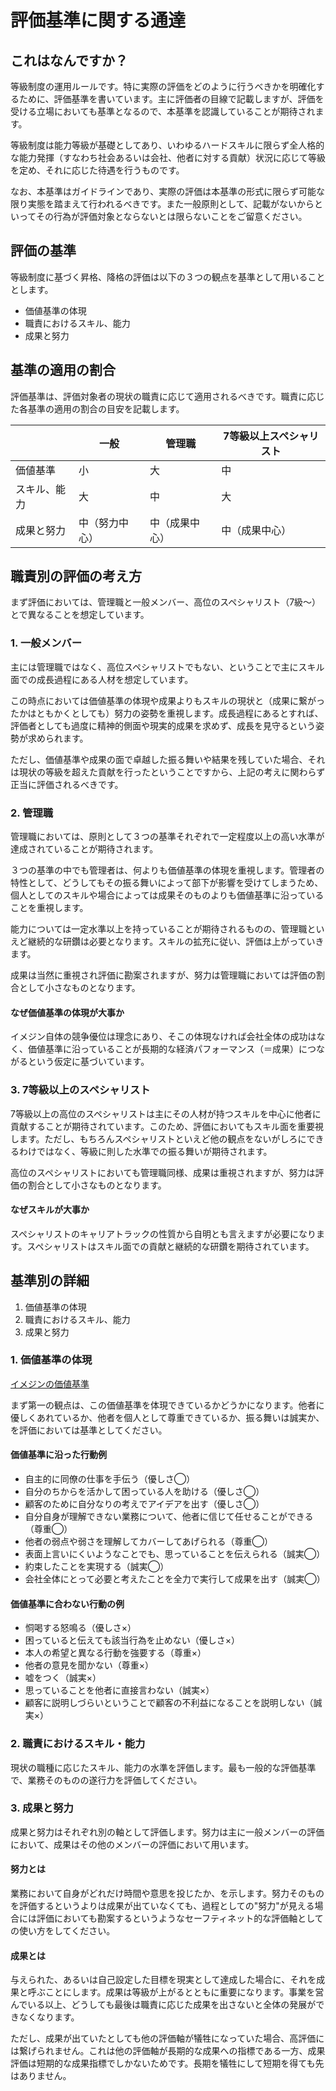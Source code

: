 # 評価基準に関する通達
## これはなんですか？
等級制度の運用ルールです。特に実際の評価をどのように行うべきかを明確化するために、評価基準を書いています。主に評価者の目線で記載しますが、評価を受ける立場においても基準となるので、本基準を認識していることが期待されます。

等級制度は能力等級が基礎としてあり、いわゆるハードスキルに限らず全人格的な能力発揮（すなわち社会あるいは会社、他者に対する貢献）状況に応じて等級を定め、それに応じた待遇を行うものです。

なお、本基準はガイドラインであり、実際の評価は本基準の形式に限らず可能な限り実態を踏まえて行われるべきです。また一般原則として、記載がないからといってその行為が評価対象とならないとは限らないことをご留意ください。

## 評価の基準
等級制度に基づく昇格、降格の評価は以下の３つの観点を基準として用いることとします。

- 価値基準の体現
- 職責におけるスキル、能力
- 成果と努力

## 基準の適用の割合
評価基準は、評価対象者の現状の職責に応じて適用されるべきです。職責に応じた各基準の適用の割合の目安を記載します。

| | 一般 | 管理職 | 7等級以上スペシャリスト |
| --- | --- | --- | --- |
| 価値基準 | 小 | 大 | 中 |
| スキル、能力 | 大 | 中 | 大 |
| 成果と努力 | 中（努力中心） | 中（成果中心） | 中（成果中心） |

## 職責別の評価の考え方
まず評価においては、管理職と一般メンバー、高位のスペシャリスト（7級〜）とで異なることを想定しています。

### 1. 一般メンバー
主には管理職ではなく、高位スペシャリストでもない、ということで主にスキル面での成長過程にある人材を想定しています。

この時点においては価値基準の体現や成果よりもスキルの現状と（成果に繋がったかはともかくとしても）努力の姿勢を重視します。成長過程にあるとすれば、評価者としても過度に精神的側面や現実的成果を求めず、成長を見守るという姿勢が求められます。

ただし、価値基準や成果の面で卓越した振る舞いや結果を残していた場合、それは現状の等級を超えた貢献を行ったということですから、上記の考えに関わらず正当に評価されるべきです。

### 2. 管理職
管理職においては、原則として３つの基準それぞれで一定程度以上の高い水準が達成されていることが期待されます。

３つの基準の中でも管理者は、何よりも価値基準の体現を重視します。管理者の特性として、どうしてもその振る舞いによって部下が影響を受けてしまうため、個人としてのスキルや場合によっては成果そのものよりも価値基準に沿っていることを重視します。

能力については一定水準以上を持っていることが期待されるものの、管理職といえど継続的な研鑽は必要となります。スキルの拡充に従い、評価は上がっていきます。

成果は当然に重視され評価に勘案されますが、努力は管理職においては評価の割合として小さなものとなります。

#### なぜ価値基準の体現が大事か
イメジン自体の競争優位は理念にあり、そこの体現なければ会社全体の成功はなく、価値基準に沿っていることが長期的な経済パフォーマンス（＝成果）につながるという仮定に基づいています。

### 3. 7等級以上のスペシャリスト
7等級以上の高位のスペシャリストは主にその人材が持つスキルを中心に他者に貢献することが期待されています。このため、評価においてもスキル面を重要視します。ただし、もちろんスペシャリストといえど他の観点をないがしろにできるわけではなく、等級に則した水準での振る舞いが期待されます。

高位のスペシャリストにおいても管理職同様、成果は重視されますが、努力は評価の割合として小さなものとなります。

#### なぜスキルが大事か
スペシャリストのキャリアトラックの性質から自明とも言えますが必要になります。スペシャリストはスキル面での貢献と継続的な研鑽を期待されています。

## 基準別の詳細

1. 価値基準の体現
1. 職責におけるスキル、能力
1. 成果と努力

### 1. 価値基準の体現
[イメジンの価値基準](https://docs.google.com/document/d/1BPAuj3O1M2GUx7B-vJL0tblGt1IMVnDZ640oDVBmcUA/edit
)

まず第一の観点は、この価値基準を体現できているかどうかになります。他者に優しくあれているか、他者を個人として尊重できているか、振る舞いは誠実か、を評価においては基準としてください。

#### 価値基準に沿った行動例

- 自主的に同僚の仕事を手伝う（優しさ◯）
- 自分のちからを活かして困っている人を助ける（優しさ◯）
- 顧客のために自分なりの考えでアイデアを出す（優しさ◯）
- 自分自身が理解できない業務について、他者に信じて任せることができる（尊重◯）
- 他者の弱点や弱さを理解してカバーしてあげられる（尊重◯）
- 表面上言いにくいようなことでも、思っていることを伝えられる（誠実◯）
- 約束したことを実現する（誠実◯）
- 会社全体にとって必要と考えたことを全力で実行して成果を出す（誠実◯）

#### 価値基準に合わない行動の例

- 恫喝する怒鳴る（優しさ×）
- 困っていると伝えても該当行為を止めない（優しさ×）
- 本人の希望と異なる行動を強要する（尊重×）
- 他者の意見を聞かない（尊重×）
- 嘘をつく（誠実×）
- 思っていることを他者に直接言わない（誠実×）
- 顧客に説明しづらいということで顧客の不利益になることを説明しない（誠実×）

### 2. 職責におけるスキル・能力
現状の職種に応じたスキル、能力の水準を評価します。最も一般的な評価基準で、業務そのものの遂行力を評価してください。

### 3. 成果と努力
成果と努力はそれぞれ別の軸として評価します。努力は主に一般メンバーの評価において、成果はその他のメンバーの評価において用います。

#### 努力とは
業務において自身がどれだけ時間や意思を投じたか、を示します。努力そのものを評価するというよりは成果が出ていなくても、過程としての"努力"が見える場合には評価においても勘案するというようなセーフティネット的な評価軸としての使い方をしてください。

#### 成果とは
与えられた、あるいは自己設定した目標を現実として達成した場合に、それを成果と呼ぶことにします。成果は等級が上がるとともに重要になります。事業を営んでいる以上、どうしても最後は職責に応じた成果を出さないと全体の発展ができなくなります。

ただし、成果が出ていたとしても他の評価軸が犠牲になっていた場合、高評価には繋げられません。これは他の評価軸が長期的な成果への指標である一方、成果評価は短期的な成果指標でしかないためです。長期を犠牲にして短期を得ても先はありません。
